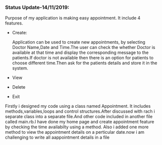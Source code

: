 ### Status Update-14/11/2019:
 Purpose of my application is making easy appointment. It include 4 features.
 * Create:
  
   Application can be used to create new appointments, by selecting Doctor Name,Date and Time.The user can check the whether Doctor is available at that time and display the corresponding message to the patients.If doctor is not available then there 
   is an option for patients to choose different time.Then ask for the patients details and store it in the system.

 * View
 * Delete
 * Exit
  
Firstly i designed my code using a class named Appointment. It includes methods,variables,loops and control structures.After discussed with rach i separate class into a separate file.And other code included in another file called main.rb.I have done my home page and create appointment feature by checking the time availabilty using a method. Also i added one more method to view the appointment details on a perticular date.now i am challenging to write all aappointment details in a file 
  
